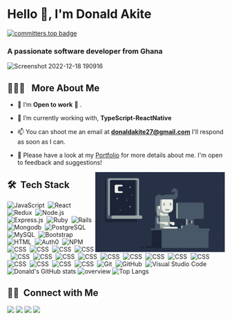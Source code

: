 <h1>Hello 👋, I'm Donald Akite</h1> 

[![committers.top badge ](https://user-badge.committers.top/ghana/quavo19.svg)](https://user-badge.committers.top/ghana/quavo19)

<h3>A passionate software developer from Ghana</h3>

![Screenshot 2022-12-18 190916](https://user-images.githubusercontent.com/87555548/208314891-a2a0a95e-20d1-4f0b-b273-6654429c494d.png)
## 👨🏻‍💻 &nbsp; More About Me

- 🌱 I’m **Open to work** 🙂 .

- 🔭 I’m currently working with, **TypeScript-ReactNative**

- 📫 You can shoot me an email at **donaldakite27@gmail.com** I'll respond as soon as I can.

- 📄  Please have a look at my [Portfolio](https://quavo19.github.io/Portfolio/) for more details about me. I'm open to feedback and suggestions!

<img alt="Night Coding" src="https://raw.githubusercontent.com/AVS1508/AVS1508/master/assets/Night-Coding.gif" align="right"/>

## 🛠 &nbsp;Tech Stack
![JavaScript](https://img.shields.io/badge/-JavaScript-05122A?style=flat&logo=javascript)&nbsp;
![React](https://img.shields.io/badge/-React-05122A?style=flat&logo=react)&nbsp;
![Redux](https://img.shields.io/badge/-Redux-05122A?style=flat&logo=redux)&nbsp;
![Node.js](https://img.shields.io/badge/-Node.js-05122A?style=flat&logo=node.js)&nbsp;
![Express.js](https://img.shields.io/badge/-Express.js-05122A?style=flat&logo=express)&nbsp;
![Ruby](https://img.shields.io/badge/-Ruby-05122A?style=flat&logo=ruby&logoColor=red)&nbsp;
![Rails](https://img.shields.io/badge/-Rails-05122A?style=flat&logo=ruby-on-rails&logoColor=red)&nbsp;
![Mongodb](https://img.shields.io/badge/-Mongodb-05122A?style=flat&logo=mongodb)&nbsp;
![PostgreSQL](https://img.shields.io/badge/-PosgreSQL-05122A?style=flat&logo=postgresql)&nbsp;
![MySQL](https://img.shields.io/badge/-MySQL-05122A?style=flat&logo=mysql)&nbsp;
![Bootstrap](https://img.shields.io/badge/-Bootstrap-05122A?style=flat&logo=bootstrap&logoColor=563D7C)
![HTML](https://img.shields.io/badge/-HTML-05122A?style=flat&logo=HTML5)&nbsp;
![Auth0](https://img.shields.io/badge/-Auth0-05122A?style=flat&logo=auth0)&nbsp;
![NPM](https://img.shields.io/badge/npm-gray?style=flat&logo=npm)&nbsp;
![CSS](https://img.shields.io/badge/RuboCop-gray?style=flat&logo=RuboCop)&nbsp;
![CSS](https://img.shields.io/badge/C%2B%2B-gray?style=flat&logo=C%2B%2B)&nbsp;
![CSS](https://img.shields.io/badge/CocoaPods-gray?style=flat&logo=CocoaPods
)&nbsp;
![CSS](https://img.shields.io/badge/cPanel-gray?style=flat&logo=cPanel
)&nbsp;
![CSS](https://img.shields.io/badge/Android%20Studio-gray?style=flat&logo=Android%20Studio
)&nbsp;
![CSS](https://img.shields.io/badge/AngularJS-gray?style=flat&logo=AngularJS
)&nbsp;
![CSS](https://img.shields.io/badge/CodePen-gray?style=flat&logo=CodePen
)&nbsp;
![CSS](https://img.shields.io/badge/CodeSandbox-gray?style=flat&logo=CodeSandbox
)&nbsp;
![CSS](https://img.shields.io/badge/Capacitor-gray?style=flat&logo=Capacitor
)&nbsp;
![CSS](https://img.shields.io/badge/Socket.io-gray?style=flat&logo=Socket.io
)&nbsp;
![CSS](https://img.shields.io/badge/Ionic-gray?style=flat&logo=Ionic
)&nbsp;
![CSS](https://img.shields.io/badge/Xcode-gray?style=flat&logo=Xcode
)&nbsp;
![CSS](https://img.shields.io/badge/TypeScript-gray?style=flat&logo=TypeScript
)&nbsp;
![CSS](https://img.shields.io/badge/AssemblyLanguage-gray?style=flat&logo=AssemblyScript
)&nbsp;
![CSS](https://img.shields.io/badge/Render-gray?style=flat&logo=Render
)&nbsp;
![CSS](https://img.shields.io/badge/React%20Native-gray?style=flat&logo=React
)&nbsp;
![CSS](https://img.shields.io/badge/-CSS-05122A?style=flat&logo=CSS3&logoColor=1572B6)&nbsp;
![Git](https://img.shields.io/badge/-Git-05122A?style=flat&logo=git)&nbsp;
![GitHub](https://img.shields.io/badge/-GitHub-05122A?style=flat&logo=github)&nbsp;
![Visual Studio Code](https://img.shields.io/badge/-Visual%20Studio%20Code-05122A?style=flat&logo=visual-studio-code&logoColor=007ACC)&nbsp;
![Donald's GitHub stats](https://github-readme-stats.vercel.app/api?username=quavo19&show_icons=true&bg_color=00000000)
![overview](https://github-readme-streak-stats.herokuapp.com/?user=quavo19&)
![Top Langs](https://github-readme-stats.vercel.app/api/top-langs/?username=quavo19&langs_count=8)

## 🤝🏻 &nbsp;Connect with Me
<a href="https://www.linkedin.com/in/donald-akite-299a31222/"><img src="https://img.shields.io/badge/-Donald%20Akite%20-0077B5?style=flat&logo=Linkedin&logoColor=white"/></a>
<a href="mailto:donaldakite27@gmail.com"><img src="https://img.shields.io/badge/-donaldakite27@gmail-D14836?style=flat&logo=Gmail&logoColor=white"/></a>
<a href="https://www.instagram.com/Donald_Akite_io/"><img src="https://img.shields.io/badge/akiteDonald--E4405F?style=flat&logo=Instagram&logoColor=white"/></a>
<a href="https://web.facebook.com/quavo.donald.9"><img src="https://img.shields.io/badge/-DonaldAkite-1877F2?style=flat&logo=Facebook&logoColor=white"/></a>
